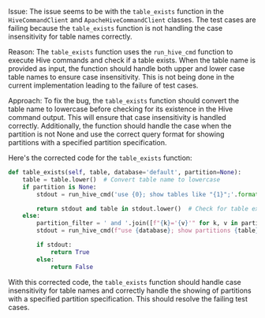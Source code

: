 Issue:
The issue seems to be with the `table_exists` function in the `HiveCommandClient` and `ApacheHiveCommandClient` classes. The test cases are failing because the `table_exists` function is not handling the case insensitivity for table names correctly.

Reason:
The `table_exists` function uses the `run_hive_cmd` function to execute Hive commands and check if a table exists. When the table name is provided as input, the function should handle both upper and lower case table names to ensure case insensitivity. This is not being done in the current implementation leading to the failure of test cases.

Approach:
To fix the bug, the `table_exists` function should convert the table name to lowercase before checking for its existence in the Hive command output. This will ensure that case insensitivity is handled correctly. Additionally, the function should handle the case when the partition is not None and use the correct query format for showing partitions with a specified partition specification.

Here's the corrected code for the `table_exists` function:

```python
def table_exists(self, table, database='default', partition=None):
    table = table.lower()  # Convert table name to lowercase
    if partition is None:
        stdout = run_hive_cmd('use {0}; show tables like "{1}";'.format(database, table))

        return stdout and table in stdout.lower()  # Check for table existence in case-insensitive manner
    else:
        partition_filter = ' and '.join([f"{k}='{v}'" for k, v in partition.items()])
        stdout = run_hive_cmd(f"use {database}; show partitions {table} partition ({partition_filter})")

        if stdout:
            return True
        else:
            return False
```

With this corrected code, the `table_exists` function should handle case insensitivity for table names and correctly handle the showing of partitions with a specified partition specification. This should resolve the failing test cases.